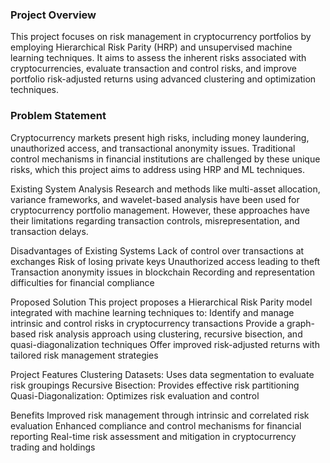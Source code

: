 ### Project Overview
This project focuses on risk management in cryptocurrency portfolios by employing Hierarchical Risk Parity (HRP) and unsupervised machine learning techniques. 
It aims to assess the inherent risks associated with cryptocurrencies, evaluate transaction and control risks, and improve portfolio risk-adjusted returns 
using advanced clustering and optimization techniques.

### Problem Statement
Cryptocurrency markets present high risks, including money laundering, unauthorized access, and transactional anonymity issues. 
Traditional control mechanisms in financial institutions are challenged by these unique risks,
which this project aims to address using HRP and ML techniques.

Existing System Analysis
Research and methods like multi-asset allocation, variance frameworks, and wavelet-based analysis have been used for cryptocurrency portfolio management. 
However, these approaches have their limitations regarding transaction controls, misrepresentation, and transaction delays.

Disadvantages of Existing Systems
Lack of control over transactions at exchanges
Risk of losing private keys
Unauthorized access leading to theft
Transaction anonymity issues in blockchain
Recording and representation difficulties for financial compliance

Proposed Solution
This project proposes a Hierarchical Risk Parity model integrated with machine learning techniques to:
Identify and manage intrinsic and control risks in cryptocurrency transactions
Provide a graph-based risk analysis approach using clustering, recursive bisection, and quasi-diagonalization techniques
Offer improved risk-adjusted returns with tailored risk management strategies

Project Features
Clustering Datasets: Uses data segmentation to evaluate risk groupings
Recursive Bisection: Provides effective risk partitioning
Quasi-Diagonalization: Optimizes risk evaluation and control

Benefits
Improved risk management through intrinsic and correlated risk evaluation
Enhanced compliance and control mechanisms for financial reporting
Real-time risk assessment and mitigation in cryptocurrency trading and holdings
